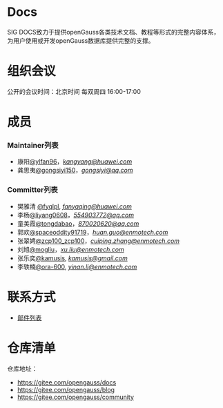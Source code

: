 

# Docs

SIG DOCS致力于提供openGauss各类技术文档、教程等形式的完整内容体系，为用户使用或开发openGauss数据库提供完整的支撑。


# 组织会议

公开的会议时间：北京时间 每双周四 16:00-17:00

# 成员


### Maintainer列表

- 康阳[@ylfan96](https://gitee.com/ylfan96)，*kangyang@huawei.com*
- 龚思夷[@gongsiyi150](https://gitee.com/gongsiyi150)，*gongsiyi@qq.com*

### Committer列表

- 樊雅清 [@fyqlpl](https://gitee.com/fyqlpl), *fanyaqing@huawei.com*
- 李杨[@liyang0608](https://gitee.com/liyang0608)，*554903772@qq.com*
- 童美霞[@tongdabao](https://gitee.com/tongdabao)，*870020620@qq.com*
- 郭欢[@spaceoddity91719](https://gitee.com/spaceoddity91719)，*huan.guo@enmotech.com*
- 张翠娉[@zcp100_zcp100](https://gitee.com/zcp100_zcp100)，*cuiping.zhang@enmotech.com*
- 刘旭[@mogliu](https://gitee.com/mogliu)，*xu.liu@enmotech.com*
- 张乐奕[@kamusis](https://gitee.com/kamusis), *kamusis@gmail.com*
- 李轶楠[@ora-600](https://gitee.com/ora-600), *yinan.li@enmotech.com*

# 联系方式

- [邮件列表](https://mailweb.opengauss.org/postorius/lists/docs.opengauss.org/)


# 仓库清单

仓库地址：

- https://gitee.com/opengauss/docs
- https://gitee.com/opengauss/blog
- https://gitee.com/opengauss/community

